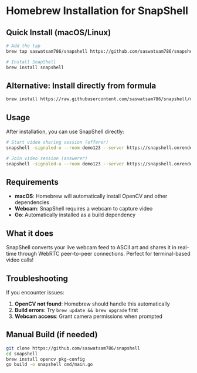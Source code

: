 # Homebrew Installation for SnapShell

## Quick Install (macOS/Linux)

```bash
# Add the tap
brew tap saswatsam786/snapshell https://github.com/saswatsam786/snapshell

# Install SnapShell
brew install snapshell
```

## Alternative: Install directly from formula

```bash
brew install https://raw.githubusercontent.com/saswatsam786/snapshell/main/Formula/snapshell.rb
```

## Usage

After installation, you can use SnapShell directly:

```bash
# Start video sharing session (offerer)
snapshell -signaled-o --room demo123 --server https://snapshell.onrender.com

# Join video session (answerer)
snapshell -signaled-a --room demo123 --server https://snapshell.onrender.com
```

## Requirements

- **macOS**: Homebrew will automatically install OpenCV and other dependencies
- **Webcam**: SnapShell requires a webcam to capture video
- **Go**: Automatically installed as a build dependency

## What it does

SnapShell converts your live webcam feed to ASCII art and shares it in real-time through WebRTC peer-to-peer connections. Perfect for terminal-based video calls!

## Troubleshooting

If you encounter issues:

1. **OpenCV not found**: Homebrew should handle this automatically
2. **Build errors**: Try `brew update && brew upgrade` first
3. **Webcam access**: Grant camera permissions when prompted

## Manual Build (if needed)

```bash
git clone https://github.com/saswatsam786/snapshell
cd snapshell
brew install opencv pkg-config
go build -o snapshell cmd/main.go
```
